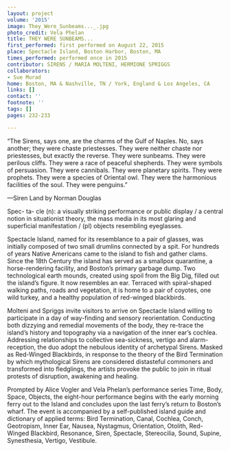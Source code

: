 ```yaml
---
layout: project
volume: '2015'
image: They_Were_Sunbeams..._.jpg
photo_credit: Vela Phelan
title: THEY WERE SUNBEAMS...
first_performed: first performed on August 22, 2015
place: Spectacle Island, Boston Harbor, Boston, MA
times_performed: performed once in 2015
contributor: SIRENS / MARIA MOLTENI, HERMIONE SPRIGGS
collaborators:
- Sue Murad
home: Boston, MA & Nashville, TN / York, England & Los Angeles, CA
links: []
contact: ''
footnote: ''
tags: []
pages: 232-233

---
```


“The Sirens, says one, are the charms of the Gulf of Naples. No, says another; they were chaste priestesses. They were neither chaste nor priestesses, but exactly the reverse. They were sunbeams. They were perilous cliffs. They were a race of peaceful shepherds. They were symbols of persuasion. They were cannibals. They were planetary spirits. They were prophets. They were a species of Oriental owl. They were the harmonious facilities of the soul. They were penguins.”

—Siren Land by Norman Douglas

Spec- ta- cle (n): a visually striking performance or public display / a central notion in situationist theory, the mass media in its most glaring and superficial manifestation / (pl) objects resembling eyeglasses.

Spectacle Island, named for its resemblance to a pair of glasses, was initially composed of two small drumlins connected by a spit. For hundreds of years Native Americans came to the island to fish and gather clams. Since the 18th Century the island has served as a smallpox quarantine, a horse-rendering facility, and Boston’s primary garbage dump. Two technological earth mounds, created using spoil from the Big Dig, filled out the island’s figure. It now resembles an ear. Terraced with spiral-shaped walking paths, roads and vegetation, it is home to a pair of coyotes, one wild turkey, and a healthy population of red-winged blackbirds.

Molteni and Spriggs invite visitors to arrive on Spectacle Island willing to participate in a day of way-finding and sensory reorientation. Conducting both dizzying and remedial movements of the body, they re-trace the island’s history and topography via a navigation of the inner ear’s cochlea. Addressing relationships to collective sea-sickness, vertigo and alarm-reception, the duo adopt the nebulous identity of archetypal Sirens. Masked as Red-Winged Blackbirds, in response to the theory of the Bird Termination by which mythological Sirens are considered distasteful commoners and transformed into fledglings, the artists provoke the public to join in ritual protests of disruption, awakening and healing.

Prompted by Alice Vogler and Vela Phelan’s performance series Time, Body, Space, Objects, the eight-hour performance begins with the early morning ferry out to the Island and concludes upon the last ferry’s return to Boston’s wharf. The event is accompanied by a self-published island guide and dictionary of applied terms: Bird Termination, Canal, Cochlea, Conch, Geotropism, Inner Ear, Nausea, Nystagmus, Orientation, Otolith, Red-Winged Blackbird, Resonance, Siren, Spectacle, Stereocilia, Sound, Supine, Synesthesia, Vertigo, Vestibule.
